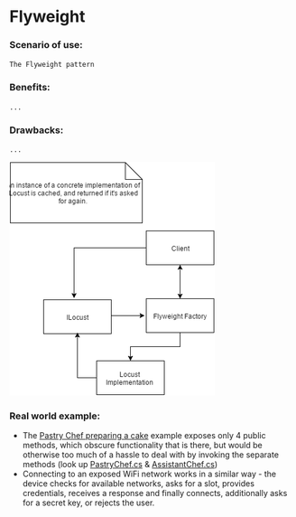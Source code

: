 ﻿# Flyweight

### Scenario of use:
    The Flyweight pattern
    
### Benefits:
    ...
    
### Drawbacks:
    ...

![Flyweight pattern](./Flyweight.png)
    
### Real world example:
- The [Pastry Chef preparing a cake](./PastryChefFacade.cs) example exposes only 4 public methods, which obscure functionality that is there, but would be otherwise too much of a hassle to deal with by invoking the separate methods (look up [PastryChef.cs](./PastryChef.cs) & [AssistantChef.cs](./AssistantChef.cs))
- Connecting to an exposed WiFi network works in a similar way - the device checks for available networks, asks for a slot, provides credentials, receives a response and finally connects, additionally asks for a secret key, or rejects the user.